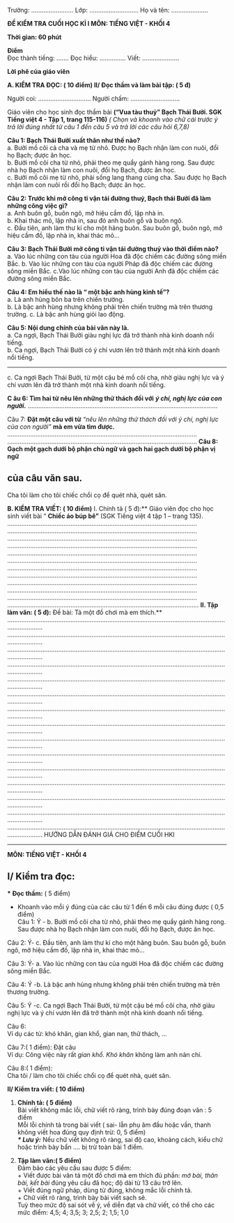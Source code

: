 Trường: …………………… Lớp: ………………………. Họ và tên: …………………

**ĐỀ KIỂM TRA CUỐI HỌC KÌ I MÔN: TIẾNG VIỆT - KHỐI 4**

**Thời gian: 60 phút**

**Điểm**  
Đọc thành tiếng: ……. Đọc hiểu: …………… Viết: …………………

**Lời phê của giáo viên**

**A. KIỂM TRA ĐỌC: ( 10 điểm) II/ Đọc thầm và làm bài tập: ( 5 đ)**

Người coi: ………………………… Người chấm: ……………………….

Giáo viên cho học sinh đọc thầm bài **(“Vua tàu thuỷ” Bạch Thái Bưởi. SGK Tiếng việt 4 - Tập 1, trang 115-116)** *( Chọn và khoanh vào chữ cái trước ý trả lời đúng nhất từ câu 1 đến câu 5 và trả lời các câu hỏi 6,7,8)*

**Câu 1: Bạch Thái Bưởi xuất thân như thế nào?**  
a. Bưởi mồ côi cả cha và mẹ từ nhỏ. Được họ Bạch nhận làm con nuôi, đổi họ Bạch; được ăn học.  
b. Bưởi mồ côi cha từ nhỏ, phải theo mẹ quẩy gánh hàng rong. Sau được nhà họ Bạch nhận làm con nuôi, đổi họ Bạch, được ăn học.  
c. Bưởi mồ côi mẹ từ nhỏ, phải sống lang thang cùng cha. Sau được họ Bạch nhận làm con nuôi rồi đổi họ Bạch; được ăn học.

**Câu 2: Trước khi mở công ti vận tải đường thuỷ, Bạch thái Bưởi đã làm những công** **việc gì?**  
a. Anh buôn gỗ, buôn ngô, mở hiệu cầm đồ, lập nhà in.  
b. Khai thác mỏ, lập nhà in, sau đó anh buôn gỗ và buôn ngô.  
c. Đầu tiên, anh làm thư kí cho một hãng buôn. Sau buôn gỗ, buôn ngô, mở hiệu cầm đồ, lập nhà in, khai thác mỏ…

**Câu 3: Bạch Thái Bưởi mở công ti vận tải đường thuỷ vào thời điểm nào?**  
a. Vào lúc những con tàu của người Hoa đã độc chiếm các đường sông miền Bắc. b. Vào lúc những con tàu của người Pháp đã độc chiếm các đường sông miền Bắc. c.Vào lúc những con tàu của người Anh đã độc chiếm các đường sông miền Bắc.

**Câu 4: Em hiểu thế nào là “ một bậc anh hùng kinh tế”?**  
a. Là anh hùng bôn ba trên chiến trường.  
b. Là bậc anh hùng nhưng không phải trên chiến trường mà trên thương trường. c. Là bậc anh hùng giỏi lao động.

**Câu 5: Nội dung chính của bài văn này là.**  
a. Ca ngợi, Bạch Thái Bưởi giàu nghị lực đã trở thành nhà kinh doanh nổi tiếng.  
b. Ca ngợi, Bạch Thái Bưởi có ý chí vươn lên trở thành một nhà kinh doanh nổi tiếng.

---

c. Ca ngợi Bạch Thái Bưởi, từ một cậu bé mồ côi cha, nhờ giàu nghị lực và ý chí vươn lên đã trở thành một nhà kinh doanh nổi tiếng.

**C âu 6: Tìm hai từ nêu lên những thử thách đối với** ***ý chí, nghị lực của con người.*** ………………………………………………………………………………………………

Câu 7: **Đặt một câu với từ** *“nêu lên những thử thách đối với ý chí, nghị lực của con người”* **mà em vừa tìm được.** ……………………………………………………………………………………………… ……………………………………………………………………………………………… **Câu 8: Gạch một gạch dưới bộ phận chủ ngữ và gạch hai gạch dưới bộ phận vị ngữ**

## của câu văn sau.

Cha tôi làm cho tôi chiếc chổi cọ để quét nhà, quét sân.

**B. KIỂM TRA VIẾT: ( 10 điểm)** I. Chính tả ( 5 đ):** Giáo viên đọc cho học sinh viết bài “ **Chiếc áo búp bê”** (SGK Tiếng việt 4 tập 1 – trang 135). ……………………………………………………………………………………………… ……………………………………………………………………………………………… ……………………………………………………………………………………………… ……………………………………………………………………………………………… ……………………………………………………………………………………………… ……………………………………………………………………………………………… ……………………………………………………………………………………………… ……………………………………………………………………………………………… ……………………………………………………………………………………………… ……………………………………………………………………………………………… ……………………………………………………………………………………………… …………………………………………………………………………………………….... **II. Tập làm văn: ( 5 đ):** Đề bài: Tả một đồ chơi mà em thích.** ................................................................................................................................................ ................................................................................................................................................ ................................................................................................................................................ ................................................................................................................................................ ................................................................................................................................................ ................................................................................................................................................ ................................................................................................................................................ ................................................................................................................................................ ................................................................................................................................................ ................................................................................................................................................ ................................................................................................................................................ ................................................................................................................................................ ................................................................................................................................................ ................................................................................................................................................ ................................................................................................................................................ HƯỚNG DẪN ĐÁNH GIÁ CHO ĐIỂM CUỐI HKI

---

**MÔN: TIẾNG VIỆT - KHỐI 4**

## I/ Kiểm tra đọc:

**\* Đọc thầm:** ( 5 điểm)

- Khoanh vào mỗi ý đúng của các câu từ 1 đến 6 mỗi câu đúng được ( 0,5 điểm)  
Câu 1: Ý - b. Bưởi mồ côi cha từ nhỏ, phải theo mẹ quẩy gánh hàng rong. Sau được nhà họ Bạch nhận làm con nuôi, đổi họ Bạch, được ăn học.

Câu 2: Ý- c. Đầu tiên, anh làm thư kí cho một hãng buôn. Sau buôn gỗ, buôn ngô, mở hiệu cầm đồ, lập nhà in, khai thác mỏ…

Câu 3: Ý- a. Vào lúc những con tàu của người Hoa đã độc chiếm các đường sông miền Bắc.

Câu 4: Ý -b. Là bậc anh hùng nhưng không phải trên chiến trường mà trên thương trường.

Câu 5: Ý -c. Ca ngợi Bạch Thái Bưởi, từ một cậu bé mồ côi cha, nhờ giàu nghị lực và ý chí vươn lên đã trở thành một nhà kinh doanh nổi tiếng.

Câu 6:  
Ví dụ các từ: khó khăn, gian khổ, gian nan, thử thách, …

Câu 7:( 1 điểm): Đặt câu  
Ví dụ: Công việc này rất *gian khổ. Khó khăn* không làm anh nản chí.

Câu 8:( 1 điểm):  
Cha tôi / làm cho tôi chiếc chổi cọ để quét nhà, quét sân.

**II/ Kiểm tra viết: ( 10 điểm)**

1. **Chính tả: ( 5 điểm)**  
Bài viết không mắc lỗi, chữ viết rõ ràng, trình bày đúng đoạn văn : 5 điểm  
Mỗi lỗi chính tả trong bài viết ( sai- lẫn phụ âm đầu hoặc vần, thanh không viết hoa đúng quy định trừ: 0, 5 điểm)  
***\* Lưu ý:*** Nếu chữ viết không rõ ràng, sai độ cao, khoảng cách, kiểu chữ hoặc trình bày bẩn …. bị trừ toàn bài 1 điểm.

2. **Tập làm văn:( 5 điểm)**  
Đảm bảo các yêu cầu sau được 5 điểm:  
\+ Viết được bài văn tả một đồ chơi mà em thích đủ phần: *mở bài, thân bài, kết bài* đúng yêu cầu đã học; độ dài từ 13 câu trở lên.  
\+ Viết đúng ngữ pháp, dùng từ đúng, không mắc lỗi chính tả.  
\+ Chữ viết rõ ràng, trình bày bài viết sạch sẽ.  
Tuỳ theo mức độ sai sót về ý, về diễn đạt và chữ viết, có thể cho các mức điểm: 4,5; 4; 3,5; 3; 2,5; 2; 1,5; 1,0

